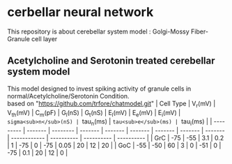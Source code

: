 # cerbellar neural network
This repository is about cerebellar system model : Golgi-Mossy Fiber-Granule cell layer <br/>
## Acetylcholine and Serotonin treated cerebellar system model
This model designed to invest spiking activity of granule cells in normal/Acetylcholine/Serotonin Condition. <br/> 
based on "https://github.com/trfore/chatmodel.git"
| Cell Type | V<sub>r</sub>(mV) | V<sub>th</sub>(mV) | C<sub>m</sub>(pF) | G<sub>l</sub>(nS) | G<sub>t</sub>(nS) | E<sub>l</sub>(mV) | E<sub>e</sub>(mV) | E<sub>i</sub>(mV) | `sigma<sub>n</sub>(nS) | `tau<sub>n</sub>(ms) | `tau<sub>e</sub>(ms) | `tau<sub>i</sub>(ms) |
| --------- | ------- | -------- | ------- | ------- | ------- | ------- | ------- | ------- | ------------ | ---------- | ---------- | ---------- |
| GrC       |   -75   |   -55    |   3.1   |   0.2   |    1    |   -75   |    0    |   -75   |     0.05     |     20     |     12     |     20     |
| GoC       |   -55   |   -50    |   60    |    3    |    0    |   -51   |    0    |   -75   |      0.1     |     20     |     12     |     0      |
